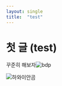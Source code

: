 ```yaml
---
layout: single
title:  "test"
---
```


# 첫 글 (test)
꾸준히 해보자![bdp](D:\making\SunnyTurtle1.github.io\images\2022-10-03-first\bdp.gif)

![하와이안곰](D:\making\SunnyTurtle1.github.io\images\2022-10-03-first\하와이안곰.PNG)
